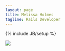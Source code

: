 ```yaml
---
layout: page
title: Melissa Holmes
tagline: Rails Developer
---
```

{% include JB/setup %}

<img class="banner" src="{{ site.url }}/assets/railsgirls.png" />
